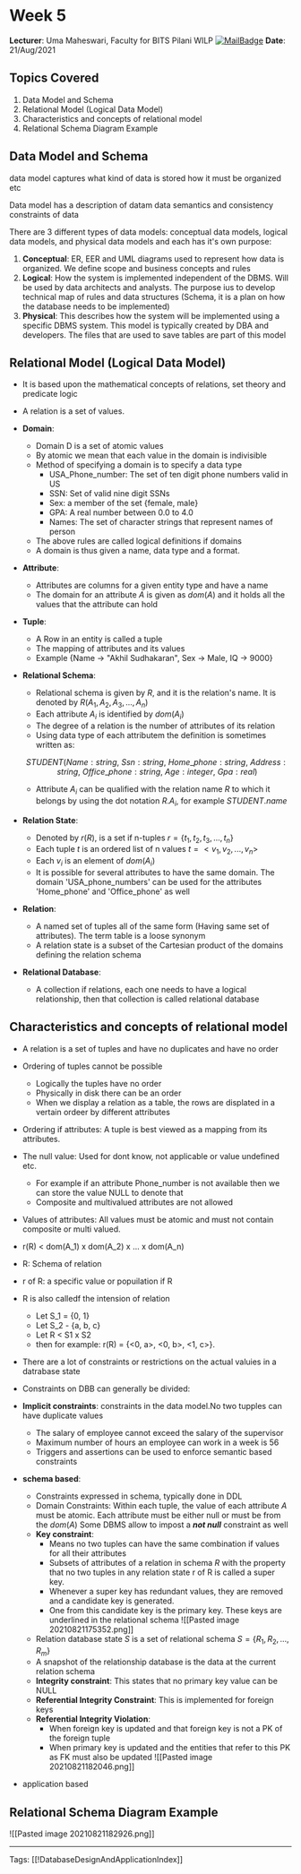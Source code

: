 # Week 5
**Lecturer**: Uma Maheswari, Faculty for BITS Pilani WILP
[![MailBadge](https://img.shields.io/badge/-umamaheswaris@wilp.bits--pilani.ac.in-EA4335?style=for-the-badge&logo=gmail&logoColor=white)](mailto:umamaheswaris@wilp.bits-pilani.ac.in)
**Date**: 21/Aug/2021

## Topics Covered
1. Data Model and Schema
2. Relational Model (Logical Data Model)
3. Characteristics and concepts of relational model
4. Relational Schema Diagram Example

## Data Model and Schema
data model captures what kind of data is stored how it must be organized etc

Data model has a description of datam data semantics and consistency constraints of data

There are 3 different types of data models: conceptual data models, logical data models, and physical data models and each has it's own purpose:
1.  **Conceptual**: ER, EER and UML diagrams used to represent how data is organized. We define scope and business concepts and rules
2.  **Logical**: How the system is implemented independent of the DBMS. Will be used by data architects and analysts. The purpose ius to develop technical map of rules and data structures (Schema, it is a plan on how the database needs to be implemented)
3.  **Physical**: This describes how the system will be implemented using a specific DBMS system. This model is typically created by DBA and developers. The files that are used to save tables are part of this model

## Relational Model (Logical Data Model)
- It is based upon the mathematical concepts of relations,  set theory and predicate logic
- A relation is a set of values.
- **Domain**:
	- Domain D is a set of atomic values
	- By atomic we mean that each value in the domain is indivisible
	- Method of specifying a domain is to specify a data type
		- USA_Phone_number: The set of ten digit phone numbers valid in US
		- SSN: Set of valid nine digit SSNs
		- Sex: a member of the set {female, male}
		- GPA: A real number between 0.0 to 4.0
		- Names: The set of character strings that represent names of person
	- The above rules are called logical definitions if domains
	- A domain is thus given a name, data type and a format.
- **Attribute**:
	- Attributes are columns for a given entity type and have a name
	- The domain for an attribute $A$ is given as $dom(A)$ and it holds all the values that the attribute can hold
- **Tuple**:
	- A Row in an entity is called a tuple
	- The mapping of attributes and its values
	- Example {Name -> "Akhil Sudhakaran", Sex -> Male, IQ -> 9000}
- **Relational Schema**:
	- Relational schema is given by $R$, and it is the relation's name. It is denoted by $R(A_1, A_2, A_3,...,A_n)$
	- Each attribute $A_i$ is identified by $dom(A_i)$
	- The degree of a relation is the number of attributes of its relation
	- Using data type of each attributem the definition is sometimes written as:

	$$STUDENT(Name: string,\ Ssn: string,\ Home\_phone: string,\ Address: string,\ Office\_phone: string,\ Age: integer,\ Gpa: real)$$

	- Attribute $A_i$ can be qualified with the relation name $R$ to which it belongs by using the dot notation $R.A_i$, for example $STUDENT.name$
- **Relation State**:
	- Denoted by $r(R)$, is a set if n-tuples $r = \{t_1, t_2, t_3, ... , t_n\}$
	- Each tuple $t$ is an ordered list of n values $t=<v_1, v_2, ... , v_n>$
	- Each $v_i$ is an element of $dom(A_i)$
	- It is possible for several attributes to have the same domain. The domain 'USA_phone_numbers' can be used for the attributes 'Home_phone' and 'Office_phone' as well
- **Relation**:
	- A named set of tuples all of the same form (Having same set of attributes). The term table is a loose synonym
	- A relation state is a subset of the Cartesian product of the domains defining the relation schema
- **Relational Database**:
	- A collection if relations, each one needs to have a logical relationship, then that collection is called relational database

## Characteristics and concepts of relational model
- A relation is a set of tuples and have no duplicates and have no order
- Ordering of tuples cannot be possible
	- Logically the tuples have no order
	- Physically in disk there can be an order
	- When we display a relation as a table, the rows are displated in a vertain ordeer by different attributes
-  Ordering if attributes: A tuple is best viewed as a mapping from its attributes.
-  The null value: Used for dont know, not applicable or value undefined etc.
	-  For example if an attribute Phone_number is not available then we can store the value NULL to denote that
	-  Composite and multivalued attributes are not allowed
- Values of attributes: All values must be atomic and must not contain composite or multi valued. 
- r(R) < dom(A_1) x dom(A_2) x ... x dom(A_n)
- R: Schema of relation
- r of R: a specific value or popuilation if R
- R is also calledf the intension of relation
	- Let S_1 = {0, 1}
	- Let S_2 - {a, b, c}
	- Let R < S1 x S2
	- then for example: r(R) = {<0, a>, <0, b>, <1, c>}. 

- There are a lot of constraints or restrictions on the actual valuies in a datrabase state
- Constraints on DBB can generally be divided:
- **Implicit constraints**: constraints in the data model.No two tupples can have duplicate values
	- The salary of employee cannot exceed the salary of the supervisor
	- Maximum number of hours an employee can work in a week is 56
	- Triggers and assertions can be used to enforce semantic based constraints
- **schema based**: 
	- Constraints expressed in schema, typically done in DDL
	- Domain Constraints: Within each tuple, the value of each attribute $A$ must be atomic. Each attribute must be either null or must be from the $dom(A)$ Some DBMS allow to impost a ***not null*** constraint as well
	- **Key constraint**:
		- Means no two tuples can have the same combination if values for all their attributes
		- Subsets of attributes of a relation in schema $R$ with the property that no two tuples in any relation state r of R is called a super key.
		- Whenever a super key has redundant values, they are removed and a candidate key is generated.
		- One from this candidate key is the primary key. These keys are underlined in the relational schema
		![[Pasted image 20210821175352.png]]
	- Relation database state $S$ is a set of relational schema $S = \{R_1, R_2, ... , R_m\}$
	- A snapshot of the relationship database is the data at the current relation schema 
	- **Integrity constraint**: This states that no primary key value can be NULL
	- **Referential Integrity Constraint**: This is implemented for foreign keys
	- **Referential Integrity Violation**:
		- When foreign key is updated and that foreign key is not a PK of the foreign tuple
		- When primary key is updated and the entities that refer to this PK as FK must also be updated
		![[Pasted image 20210821182046.png]]
	
- application based

## Relational Schema Diagram Example
![[Pasted image 20210821182926.png]]

---
Tags: [[!DatabaseDesignAndApplicationIndex]]